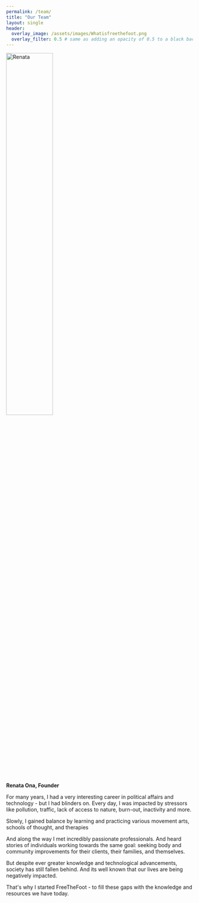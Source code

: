 ```yaml
---
permalink: /team/
title: "Our Team"
layout: single
header:
  overlay_image: /assets/images/Whatisfreethefoot.png
  overlay_filter: 0.5 # same as adding an opacity of 0.5 to a black background
---
```


<img src="{{ site.baseurl }}/assets/images/Renata.png" style="width: 50%; height: auto;" alt="Renata">

<b>Renata Ona, Founder</b>

<p>For many years, I had a very interesting career in political affairs and technology - but I had blinders on. Every day, I was impacted by stressors like pollution, traffic, lack of access to nature, burn-out, inactivity and more.</p> 

<p>Slowly, I gained balance by learning and practicing various movement arts, schools of thought, and therapies</p>

<p>And along the way I met incredibly passionate professionals. And heard stories of individuals working towards the same goal: seeking body and community improvements for their clients, their families, and themselves.</p> 

But despite ever greater knowledge and technological advancements, society has still fallen behind. And its well known that our lives are being negatively impacted.</p>   

<p>That's why I started FreeTheFoot - to fill these gaps with the knowledge and resources we have today.</p> 







